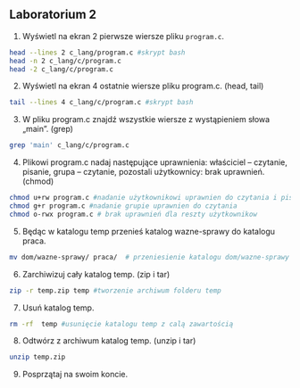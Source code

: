 ## Laboratorium 2

1. Wyświetl na ekran 2 pierwsze wiersze pliku `program.c`.

```sh
head --lines 2 c_lang/program.c #skrypt bash
head -n 2 c_lang/c/program.c
head -2 c_lang/c/program.c
```

2. Wyświetl na ekran 4 ostatnie wiersze pliku program.c. (head, tail)
```sh
tail --lines 4 c_lang/c/program.c #skrypt bash
```

3. W pliku program.c znajdź wszystkie wiersze z wystąpieniem słowa „main”. (grep)
```sh
grep 'main' c_lang/c/program.c
```

4. Plikowi program.c nadaj następujące uprawnienia: właściciel – czytanie, pisanie, grupa – czytanie, pozostali użytkownicy: brak uprawnień. (chmod)
```sh
chmod u+rw program.c #nadanie użytkownikowi uprawnien do czytania i pisania
chmod g+r program.c #nadanie grupie uprawnien do czytania
chmod o-rwx program.c # brak uprawnień dla reszty użytkownikow
```

5. Będąc w katalogu temp przenieś katalog wazne-sprawy do katalogu praca.
```sh
mv dom/wazne-sprawy/ praca/  # przeniesienie katalogu dom/wazne-sprawy do /praca
```

6. Zarchiwizuj cały katalog temp. (zip i tar)
```sh
zip -r temp.zip temp #tworzenie archiwum folderu temp
```

7. Usuń katalog temp.
```sh
rm -rf  temp #usunięcie katalogu temp z calą zawartością 
```
8. Odtwórz z archiwum katalog temp. (unzip i tar)
```sh
unzip temp.zip
```

9. Posprzątaj na swoim koncie.